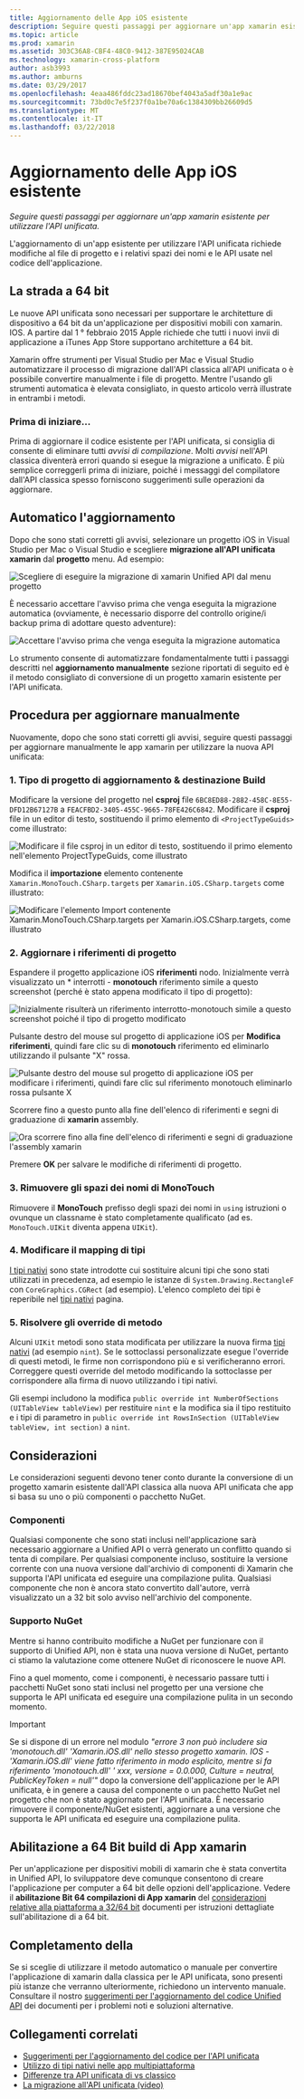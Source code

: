 ```yaml
---
title: Aggiornamento delle App iOS esistente
description: Seguire questi passaggi per aggiornare un'app xamarin esistente per utilizzare l'API unificata.
ms.topic: article
ms.prod: xamarin
ms.assetid: 303C36A8-CBF4-48C0-9412-387E95024CAB
ms.technology: xamarin-cross-platform
author: asb3993
ms.author: amburns
ms.date: 03/29/2017
ms.openlocfilehash: 4eaa486fddc23ad18670bef4043a5adf30a1e9ac
ms.sourcegitcommit: 73bd0c7e5f237f0a1be70a6c1384309bb26609d5
ms.translationtype: MT
ms.contentlocale: it-IT
ms.lasthandoff: 03/22/2018
---
```

# <a name="updating-existing-ios-apps"></a>Aggiornamento delle App iOS esistente

_Seguire questi passaggi per aggiornare un'app xamarin esistente per utilizzare l'API unificata._

L'aggiornamento di un'app esistente per utilizzare l'API unificata richiede modifiche al file di progetto e i relativi spazi dei nomi e le API usate nel codice dell'applicazione.

## <a name="the-road-to-64-bits"></a>La strada a 64 bit

Le nuove API unificata sono necessari per supportare le architetture di dispositivo a 64 bit da un'applicazione per dispositivi mobili con xamarin. IOS. A partire dal 1 ° febbraio 2015 Apple richiede che tutti i nuovi invii di applicazione a iTunes App Store supportano architetture a 64 bit.

Xamarin offre strumenti per Visual Studio per Mac e Visual Studio automatizzare il processo di migrazione dall'API classica all'API unificata o è possibile convertire manualmente i file di progetto. Mentre l'usando gli strumenti automatica è elevata consigliato, in questo articolo verrà illustrate in entrambi i metodi.

### <a name="before-you-start"></a>Prima di iniziare...

Prima di aggiornare il codice esistente per l'API unificata, si consiglia di consente di eliminare tutti *avvisi di compilazione*. Molti *avvisi* nell'API classica diventerà errori quando si esegue la migrazione a unificato. È più semplice correggerli prima di iniziare, poiché i messaggi del compilatore dall'API classica spesso forniscono suggerimenti sulle operazioni da aggiornare.

## <a name="automated-updating"></a>Automatico l'aggiornamento

Dopo che sono stati corretti gli avvisi, selezionare un progetto iOS in Visual Studio per Mac o Visual Studio e scegliere **migrazione all'API unificata xamarin** dal **progetto** menu. Ad esempio:

![](updating-ios-apps-images/beta-tool1.png "Scegliere di eseguire la migrazione di xamarin Unified API dal menu progetto")

È necessario accettare l'avviso prima che venga eseguita la migrazione automatica (ovviamente, è necessario disporre del controllo origine/i backup prima di adottare questo adventure):

![](updating-ios-apps-images/beta-tool2.png "Accettare l'avviso prima che venga eseguita la migrazione automatica")

Lo strumento consente di automatizzare fondamentalmente tutti i passaggi descritti nel **aggiornamento manualmente** sezione riportati di seguito ed è il metodo consigliato di conversione di un progetto xamarin esistente per l'API unificata.

## <a name="steps-to-update-manually"></a>Procedura per aggiornare manualmente

Nuovamente, dopo che sono stati corretti gli avvisi, seguire questi passaggi per aggiornare manualmente le app xamarin per utilizzare la nuova API unificata:

### <a name="1-update-project-type--build-target"></a>1. Tipo di progetto di aggiornamento & destinazione Build

Modificare la versione del progetto nel **csproj** file `6BC8ED88-2882-458C-8E55-DFD12B67127B` a `FEACFBD2-3405-455C-9665-78FE426C6842`. Modificare il **csproj** file in un editor di testo, sostituendo il primo elemento di `<ProjectTypeGuids>` come illustrato:

![](updating-ios-apps-images/csproj.png "Modificare il file csproj in un editor di testo, sostituendo il primo elemento nell'elemento ProjectTypeGuids, come illustrato")

Modifica il **importazione** elemento contenente `Xamarin.MonoTouch.CSharp.targets` per `Xamarin.iOS.CSharp.targets` come illustrato:

![](updating-ios-apps-images/csproj2.png "Modificare l'elemento Import contenente Xamarin.MonoTouch.CSharp.targets per Xamarin.iOS.CSharp.targets, come illustrato")

### <a name="2-update-project-references"></a>2. Aggiornare i riferimenti di progetto

Espandere il progetto applicazione iOS **riferimenti** nodo. Inizialmente verrà visualizzato un * interrotti - **monotouch** riferimento simile a questo screenshot (perché è stato appena modificato il tipo di progetto):

![](updating-ios-apps-images/references.png "Inizialmente risulterà un riferimento interrotto-monotouch simile a questo screenshot poiché il tipo di progetto modificato")

Pulsante destro del mouse sul progetto di applicazione iOS per **Modifica riferimenti**, quindi fare clic su di **monotouch** riferimento ed eliminarlo utilizzando il pulsante "X" rossa.

![](updating-ios-apps-images/references-delete-monotouch-sml.png "Pulsante destro del mouse sul progetto di applicazione iOS per modificare i riferimenti, quindi fare clic sul riferimento monotouch eliminarlo rossa pulsante X")

Scorrere fino a questo punto alla fine dell'elenco di riferimenti e segni di graduazione di **xamarin** assembly.

![](updating-ios-apps-images/references-add-xamarinios-sml.png "Ora scorrere fino alla fine dell'elenco di riferimenti e segni di graduazione l'assembly xamarin")

Premere **OK** per salvare le modifiche di riferimenti di progetto.

### <a name="3-remove-monotouch-from-namespaces"></a>3. Rimuovere gli spazi dei nomi di MonoTouch

Rimuovere il **MonoTouch** prefisso degli spazi dei nomi in `using` istruzioni o ovunque un classname è stato completamente qualificato (ad es. `MonoTouch.UIKit` diventa appena `UIKit`).

### <a name="4-remap-types"></a>4. Modificare il mapping di tipi

[I tipi nativi](~/cross-platform/macios/nativetypes.md) sono state introdotte cui sostituire alcuni tipi che sono stati utilizzati in precedenza, ad esempio le istanze di `System.Drawing.RectangleF` con `CoreGraphics.CGRect` (ad esempio). L'elenco completo dei tipi è reperibile nel [tipi nativi](~/cross-platform/macios/nativetypes.md) pagina.

### <a name="5-fix-method-overrides"></a>5. Risolvere gli override di metodo

Alcuni `UIKit` metodi sono stata modificata per utilizzare la nuova firma [tipi nativi](~/cross-platform/macios/nativetypes.md) (ad esempio `nint`). Se le sottoclassi personalizzate esegue l'override di questi metodi, le firme non corrispondono più e si verificheranno errori. Correggere questi override del metodo modificando la sottoclasse per corrispondere alla firma di nuovo utilizzando i tipi nativi.

Gli esempi includono la modifica `public override int NumberOfSections (UITableView tableView)` per restituire `nint` e la modifica sia il tipo restituito e i tipi di parametro in `public override int RowsInSection (UITableView tableView, int section)` a `nint`.

## <a name="considerations"></a>Considerazioni

Le considerazioni seguenti devono tener conto durante la conversione di un progetto xamarin esistente dall'API classica alla nuova API unificata che app si basa su uno o più componenti o pacchetto NuGet.

### <a name="components"></a>Componenti

Qualsiasi componente che sono stati inclusi nell'applicazione sarà necessario aggiornare a Unified API o verrà generato un conflitto quando si tenta di compilare. Per qualsiasi componente incluso, sostituire la versione corrente con una nuova versione dall'archivio di componenti di Xamarin che supporta l'API unificata ed eseguire una compilazione pulita. Qualsiasi componente che non è ancora stato convertito dall'autore, verrà visualizzato un a 32 bit solo avviso nell'archivio del componente.

### <a name="nuget-support"></a>Supporto NuGet

Mentre si hanno contribuito modifiche a NuGet per funzionare con il supporto di Unified API, non è stata una nuova versione di NuGet, pertanto ci stiamo la valutazione come ottenere NuGet di riconoscere le nuove API.

Fino a quel momento, come i componenti, è necessario passare tutti i pacchetti NuGet sono stati inclusi nel progetto per una versione che supporta le API unificata ed eseguire una compilazione pulita in un secondo momento.

> [!IMPORTANT]
> Se si dispone di un errore nel modulo _"errore 3 non può includere sia 'monotouch.dll' 'Xamarin.iOS.dll' nello stesso progetto xamarin. IOS - 'Xamarin.iOS.dll' viene fatto riferimento in modo esplicito, mentre si fa riferimento 'monotouch.dll' ' xxx, versione = 0.0.000, Culture = neutral, PublicKeyToken = null'"_ dopo la conversione dell'applicazione per le API unificata, è in genere a causa del componente o un pacchetto NuGet nel progetto che non è stato aggiornato per l'API unificata. È necessario rimuovere il componente/NuGet esistenti, aggiornare a una versione che supporta le API unificata ed eseguire una compilazione pulita.

## <a name="enabling-64-bit-builds-of-xamarinios-apps"></a>Abilitazione a 64 Bit build di App xamarin

Per un'applicazione per dispositivi mobili di xamarin che è stata convertita in Unified API, lo sviluppatore deve comunque consentono di creare l'applicazione per computer a 64 bit delle opzioni dell'applicazione. Vedere il **abilitazione Bit 64 compilazioni di App xamarin** del [considerazioni relative alla piattaforma a 32/64 bit](~/cross-platform/macios/32-and-64/index.md#enable-64) documenti per istruzioni dettagliate sull'abilitazione di a 64 bit.

## <a name="finishing-up"></a>Completamento della

Se si sceglie di utilizzare il metodo automatico o manuale per convertire l'applicazione di xamarin dalla classica per le API unificata, sono presenti più istanze che verranno ulteriormente, richiedono un intervento manuale. Consultare il nostro [suggerimenti per l'aggiornamento del codice Unified API](~/cross-platform/macios/unified/updating-tips.md) dei documenti per i problemi noti e soluzioni alternative.

## <a name="related-links"></a>Collegamenti correlati

- [Suggerimenti per l'aggiornamento del codice per l'API unificata](~/cross-platform/macios/unified/updating-tips.md)
- [Utilizzo di tipi nativi nelle app multipiattaforma](~/cross-platform/macios/native-types-cross-platform.md)
- [Differenze tra API unificata di vs classico](https://developer.xamarin.com/releases/ios/api_changes/classic-vs-unified-8.6.0/)
- [La migrazione all'API unificata (video)](http://university.xamarin.com/lightninglectures/migrating-to-the-unified-api)
